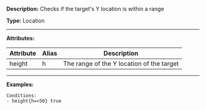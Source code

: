 **Description:** Checks if the target's Y location is within a range

**Type:** Location

---

**Attributes:**

| Attribute | Alias   | Description                               |
| --------- | ------- | ----------------------------------------- |
| height    | h       | The range of the Y location of the target |

---

**Examples:**

```
Conditions:
- height{h=<50} true
```